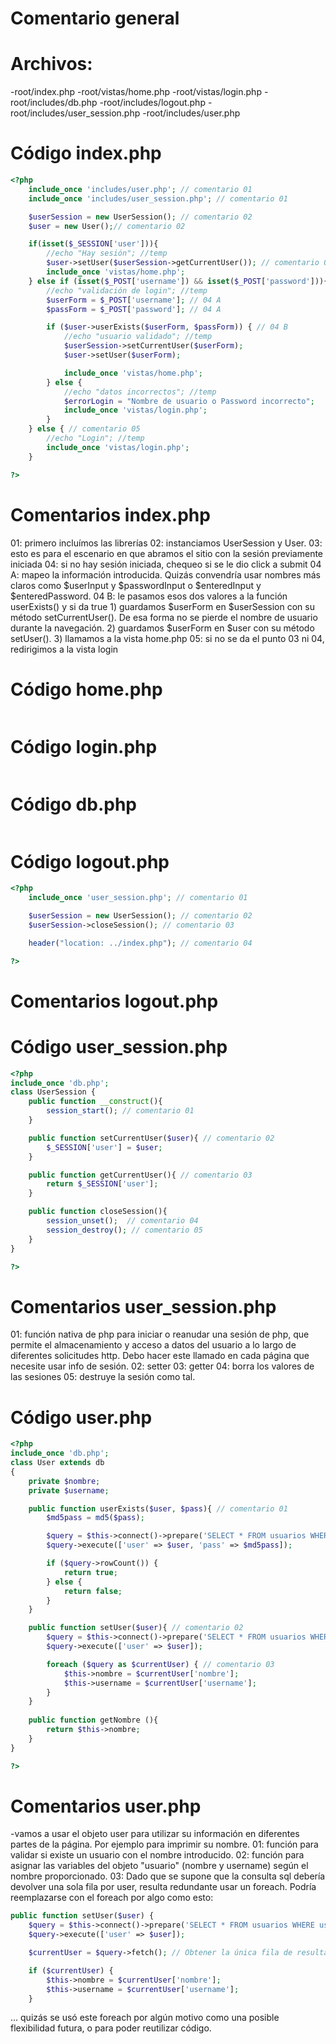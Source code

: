 # Comentario general


# Archivos:
-root/index.php
-root/vistas/home.php
-root/vistas/login.php
-root/includes/db.php
-root/includes/logout.php
-root/includes/user_session.php
-root/includes/user.php


# Código index.php
```php
<?php
    include_once 'includes/user.php'; // comentario 01
    include_once 'includes/user_session.php'; // comentario 01

    $userSession = new UserSession(); // comentario 02
    $user = new User();// comentario 02

    if(isset($_SESSION['user'])){
        //echo "Hay sesión"; //temp
        $user->setUser($userSession->getCurrentUser()); // comentario 03
        include_once 'vistas/home.php';
    } else if (isset($_POST['username']) && isset($_POST['password'])){ // comentario 04
        //echo "validación de login"; //temp
        $userForm = $_POST['username']; // 04 A
        $passForm = $_POST['password']; // 04 A

        if ($user->userExists($userForm, $passForm)) { // 04 B
            //echo "usuario validado"; //temp
            $userSession->setCurrentUser($userForm);
            $user->setUser($userForm);

            include_once 'vistas/home.php';
        } else {
            //echo "datos incorrectos"; //temp
            $errorLogin = "Nombre de usuario o Password incorrecto";
            include_once 'vistas/login.php';
        }
    } else { // comentario 05
        //echo "Login"; //temp
        include_once 'vistas/login.php';
    }

?>
```
# Comentarios index.php
01: primero incluímos las librerías
02: instanciamos UserSession y User.
03: esto es para el escenario en que abramos el sitio con la sesión previamente iniciada
04: si no hay sesión iniciada, chequeo si se le dio click a submit
    04 A: mapeo la información introducida. Quizás convendría usar nombres más claros como $userInput y $passwordInput o $enteredInput y $enteredPassword.
    04 B: le pasamos esos dos valores a la función userExists() y si da true
    1) guardamos $userForm en $userSession con su método setCurrentUser(). De esa forma no se pierde el nombre de usuario durante la navegación.
    2) guardamos $userForm en $user con su método setUser().
    3) llamamos a la vista home.php
05: si no se da el punto 03 ni 04, redirigimos a la vista login


# Código home.php
```php

```

# Código login.php
```php

```


# Código db.php
```php

```

# Código logout.php
```php
<?php
    include_once 'user_session.php'; // comentario 01

    $userSession = new UserSession(); // comentario 02
    $userSession->closeSession(); // comentario 03

    header("location: ../index.php"); // comentario 04

?>
```
# Comentarios logout.php



# Código user_session.php
```php
<?php
include_once 'db.php';
class UserSession {
    public function __construct(){
        session_start(); // comentario 01
    }

    public function setCurrentUser($user){ // comentario 02
        $_SESSION['user'] = $user;
    }

    public function getCurrentUser(){ // comentario 03
        return $_SESSION['user'];
    }

    public function closeSession(){
        session_unset();  // comentario 04
        session_destroy(); // comentario 05 
    }
}

?>

```
# Comentarios user_session.php
01: función nativa de php para iniciar o reanudar una sesión de php, que permite el almacenamiento y acceso a datos del usuario a lo largo de diferentes solicitudes http. Debo hacer este llamado en cada página que necesite usar info de sesión.
02: setter
03: getter
04: borra los valores de las sesiones
05: destruye la sesión como tal.



# Código user.php
```php
<?php 
include_once 'db.php';
class User extends db
{
    private $nombre;
    private $username;

    public function userExists($user, $pass){ // comentario 01
        $md5pass = md5($pass);

        $query = $this->connect()->prepare('SELECT * FROM usuarios WHERE username = :user AND password = :pass');
        $query->execute(['user' => $user, 'pass' => $md5pass]);

        if ($query->rowCount()) {
            return true;
        } else {
            return false;
        }
    }

    public function setUser($user){ // comentario 02
        $query = $this->connect()->prepare('SELECT * FROM usuarios WHERE username = :user');
        $query->execute(['user' => $user]);

        foreach ($query as $currentUser) { // comentario 03
            $this->nombre = $currentUser['nombre'];
            $this->username = $currentUser['username'];
        }
    }
    
    public function getNombre (){
        return $this->nombre;
    }
}

?>

```

# Comentarios user.php
-vamos a usar el objeto user para utilizar su información en diferentes partes de la página. Por ejemplo para imprimir su nombre.
01: función para validar si existe un usuario con el nombre introducido.
02: función para asignar las variables del objeto "usuario" (nombre y username) según el nombre proporcionado.
03: Dado que se supone que la consulta sql debería devolver una sola fila por user, resulta redundante usar un foreach. Podría reemplazarse con el foreach por algo como esto:
```php
public function setUser($user) {
    $query = $this->connect()->prepare('SELECT * FROM usuarios WHERE username = :user');
    $query->execute(['user' => $user]);

    $currentUser = $query->fetch(); // Obtener la única fila de resultados

    if ($currentUser) {
        $this->nombre = $currentUser['nombre'];
        $this->username = $currentUser['username'];
    }
```
... quizás se usó este foreach por algún motivo como una posible flexibilidad futura, o para poder reutilizar código.

